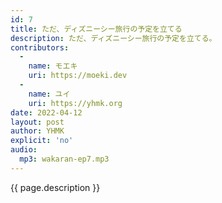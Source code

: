 ```yaml
---
id: 7
title: ただ、ディズニーシー旅行の予定を立てる
description: ただ、ディズニーシー旅行の予定を立てる。
contributors:
  - 
    name: モエキ
    uri: https://moeki.dev
  -
    name: ユイ
    uri: https://yhmk.org
date: 2022-04-12
layout: post
author: YHMK
explicit: 'no'
audio:
  mp3: wakaran-ep7.mp3
---
```


{{ page.description }}
